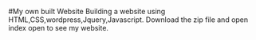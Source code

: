 #My own built Website
Building a website using HTML,CSS,wordpress,Jquery,Javascript.
Download the zip file and open index open to see my website.

